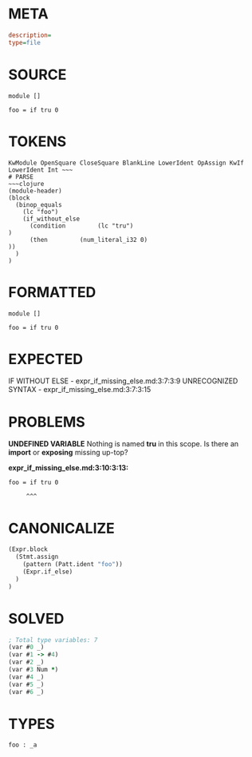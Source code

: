 # META
~~~ini
description=
type=file
~~~
# SOURCE
~~~roc
module []

foo = if tru 0
~~~
# TOKENS
~~~text
KwModule OpenSquare CloseSquare BlankLine LowerIdent OpAssign KwIf LowerIdent Int ~~~
# PARSE
~~~clojure
(module-header)
(block
  (binop_equals
    (lc "foo")
    (if_without_else
      (condition         (lc "tru")
)
      (then         (num_literal_i32 0)
))
  )
)
~~~
# FORMATTED
~~~roc
module []

foo = if tru 0
~~~
# EXPECTED
IF WITHOUT ELSE - expr_if_missing_else.md:3:7:3:9
UNRECOGNIZED SYNTAX - expr_if_missing_else.md:3:7:3:15
# PROBLEMS
**UNDEFINED VARIABLE**
Nothing is named **tru** in this scope.
Is there an **import** or **exposing** missing up-top?

**expr_if_missing_else.md:3:10:3:13:**
```roc
foo = if tru 0
```
         ^^^


# CANONICALIZE
~~~clojure
(Expr.block
  (Stmt.assign
    (pattern (Patt.ident "foo"))
    (Expr.if_else)
  )
)
~~~
# SOLVED
~~~clojure
; Total type variables: 7
(var #0 _)
(var #1 -> #4)
(var #2 _)
(var #3 Num *)
(var #4 _)
(var #5 _)
(var #6 _)
~~~
# TYPES
~~~roc
foo : _a
~~~

